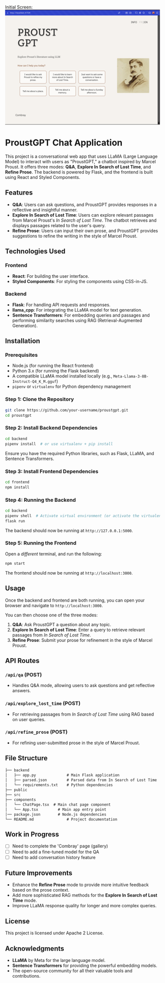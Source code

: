 

Initial Screen:
![screenshot](screenshot-1.png)


# ProustGPT Chat Application

This project is a conversational web app that uses LLaMA (Large Language Model) to interact with users as "ProustGPT," a chatbot inspired by Marcel Proust. It offers three modes: **Q&A**, **Explore In Search of Lost Time**, and **Refine Prose**. The backend is powered by Flask, and the frontend is built using React and Styled Components.

## Features

- **Q&A**: Users can ask questions, and ProustGPT provides responses in a reflective and insightful manner.
- **Explore In Search of Lost Time**: Users can explore relevant passages from Marcel Proust's *In Search of Lost Time*. The chatbot retrieves and displays passages related to the user's query.
- **Refine Prose**: Users can input their own prose, and ProustGPT provides suggestions to refine the writing in the style of Marcel Proust.

## Technologies Used

### Frontend
- **React**: For building the user interface.
- **Styled Components**: For styling the components using CSS-in-JS.

### Backend
- **Flask**: For handling API requests and responses.
- **llama_cpp**: For integrating the LLaMA model for text generation.
- **Sentence Transformers**: For embedding queries and passages and performing similarity searches using RAG (Retrieval-Augmented Generation).

## Installation

### Prerequisites

- Node.js (for running the React frontend)
- Python 3.x (for running the Flask backend)
- A compatible LLaMA model installed locally (e.g., `Meta-Llama-3-8B-Instruct-Q4_K_M.gguf`)
- `pipenv` or `virtualenv` for Python dependency management

### Step 1: Clone the Repository

```bash
git clone https://github.com/your-username/proustgpt.git
cd proustgpt
```

### Step 2: Install Backend Dependencies

```bash
cd backend
pipenv install  # or use virtualenv + pip install
```

Ensure you have the required Python libraries, such as Flask, LLaMA, and Sentence Transformers.

### Step 3: Install Frontend Dependencies

```bash
cd frontend
npm install
```

### Step 4: Running the Backend

```bash
cd backend
pipenv shell  # Activate virtual environment (or activate the virtualenv manually)
flask run
```

The backend should now be running at `http://127.0.0.1:5000`.

### Step 5: Running the Frontend

Open a *different* terminal, and run the following:

```bash
npm start
```

The frontend should now be running at `http://localhost:3000`.

## Usage

Once the backend and frontend are both running, you can open your browser and navigate to `http://localhost:3000`.

You can then choose one of the three modes:

1. **Q&A**: Ask ProustGPT a question about any topic.
2. **Explore In Search of Lost Time**: Enter a query to retrieve relevant passages from *In Search of Lost Time*.
3. **Refine Prose**: Submit your prose for refinement in the style of Marcel Proust.

## API Routes

### `/api/qa` (POST)
- Handles Q&A mode, allowing users to ask questions and get reflective answers.

### `/api/explore_lost_time` (POST)
- For retrieving passages from *In Search of Lost Time* using RAG based on user queries.

### `/api/refine_prose` (POST)
- For refining user-submitted prose in the style of Marcel Proust.

## File Structure

```
├── backend
│   ├── app.py              # Main Flask application
│   ├── parsed.json         # Parsed data from In Search of Lost Time
│   └── requirements.txt    # Python dependencies
├── public
├── src
├── components
│   └── ChatPage.tsx  # Main chat page component
│   └── App.tsx         # Main app entry point
│── package.json        # Node.js dependencies
└── README.md               # Project documentation
```

## Work in Progress

- [ ] Need to complete the 'Combray' page (gallery)
- [ ] Need to add a fine-tuned model for the QA
- [ ] Need to add conversation history feature

## Future Improvements

- Enhance the **Refine Prose** mode to provide more intuitive feedback based on the prose context.
- Add more sophisticated RAG methods for the **Explore In Search of Lost Time** mode.
- Improve LLaMA response quality for longer and more complex queries.

## License

This project is licensed under Apache 2 License.

## Acknowledgments

- **LLaMA** by Meta for the large language model.
- **Sentence Transformers** for providing the powerful embedding models.
- The open-source community for all their valuable tools and contributions.
